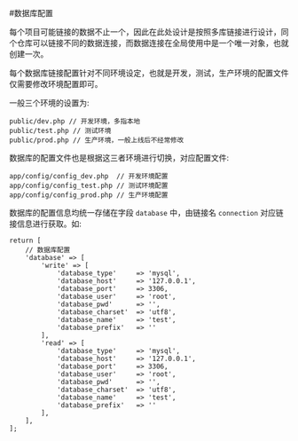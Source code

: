 #数据库配置

每个项目可能链接的数据不止一个，因此在此处设计是按照多库链接进行设计，同个仓库可以链接不同的数据连接，而数据连接在全局使用中是一个唯一对象，也就创建一次。

每个数据库链接配置针对不同环境设定，也就是开发，测试，生产环境的配置文件仅需要修改环境配置即可。

一般三个环境的设置为: 

```
public/dev.php // 开发环境，多指本地
public/test.php // 测试环境
public/prod.php // 生产环境，一般上线后不经常修改
```

数据库的配置文件也是根据这三者环境进行切换，对应配置文件: 

```
app/config/config_dev.php  // 开发环境配置
app/config/config_test.php // 测试环境配置
app/config/config_prod.php // 生产环境配置
```

数据库的配置信息均统一存储在字段 `database` 中，由链接名 `connection` 对应链接信息进行获取。如: 

```
return [
    // 数据库配置
    'database' => [
        'write' => [
            'database_type'     => 'mysql',
            'database_host'     => '127.0.0.1',
            'database_port'     => 3306,
            'database_user'     => 'root',
            'database_pwd'      => '',
            'database_charset'  => 'utf8',
            'database_name'     => 'test',
            'database_prefix'   => ''
        ],
        'read' => [
            'database_type'     => 'mysql',
            'database_host'     => '127.0.0.1',
            'database_port'     => 3306,
            'database_user'     => 'root',
            'database_pwd'      => '',
            'database_charset'  => 'utf8',
            'database_name'     => 'test',
            'database_prefix'   => ''
        ],
    ],
];
```
